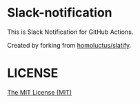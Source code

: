 # Slack-notification

This is Slack Notification for GitHub Actions.<br>

Created by forking from [homoluctus/slatify](https://github.com/homoluctus/slatify).

# LICENSE

[The MIT License (MIT)](https://github.com/homoluctus/slatify/blob/master/LICENSE)
